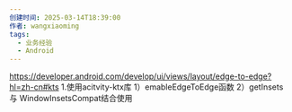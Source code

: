 ```yaml
---
创建时间: 2025-03-14T18:39:00
作者: wangxiaoming
tags:
  - 业务经验
  - Android
---
```


https://developer.android.com/develop/ui/views/layout/edge-to-edge?hl=zh-cn#kts
1.使用acitvity-ktx库
1）emableEdgeToEdge函数
2）getInsets 与 WindowInsetsCompat结合使用